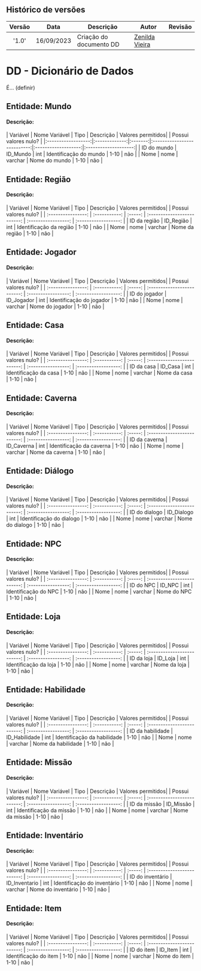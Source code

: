 ## Histórico de versões

| Versão | Data       | Descrição                | Autor                                              | Revisão              |
|:------:|:----------:| ------------------------ | -------------------------------------------------- | -------------------- |
| '1.0'  | 16/09/2023 | Criação do documento DD  | [Zenilda Vieira](https://github.com/ZenildaVieira) |                      |


# DD - Dicionário de Dados

É... (definir)



## Entidade: Mundo

#### Descrição:

| Variável           | Nome Variável | Tipo    | Descrição                   | Valores permitidos| | Possui valores nulo? | 
|:------------------:|:-------------:|:-------:|:---------------------------:|:-------------------:|:--------------------:| 
| ID do mundo        | ID_Mundo      | int     | Identificação do mundo      | 1-10                | não                  |
| Nome               | nome          | varchar | Nome do mundo               | 1-10                | não                  | 

## Entidade: Região

#### Descrição:

| Variável           | Nome Variável | Tipo    | Descrição                   | Valores permitidos| | Possui valores nulo? | 
| :----------------: | :-----------: | :-----: | :-------------------------: | :-----------------: | :------------------: | 
| ID da região       | ID_Região     | int     | Identificação da região     | 1-10                | não                  |
| Nome               | nome          | varchar | Nome da região              | 1-10                | não                  | 


## Entidade: Jogador

#### Descrição: 

| Variável           | Nome Variável | Tipo    | Descrição                   | Valores permitidos| | Possui valores nulo? | 
| :----------------: | :-----------: | :-----: | :-------------------------: | :-----------------: | :------------------: | 
| ID do jogador      | ID_Jogador    | int     | Identificação do jogador    | 1-10                | não                  |
| Nome               | nome          | varchar | Nome do jogador             | 1-10                | não                  | 


## Entidade: Casa

#### Descrição: 

| Variável           | Nome Variável | Tipo    | Descrição                   | Valores permitidos| | Possui valores nulo? | 
| :----------------: | :-----------: | :-----: | :-------------------------: | :-----------------: | :------------------: | 
| ID da casa         | ID_Casa       | int     | Identificação da casa       | 1-10                | não                  |
| Nome               | nome          | varchar | Nome da casa                | 1-10                | não                  | 



## Entidade: Caverna

#### Descrição: 

| Variável           | Nome Variável | Tipo    | Descrição                   | Valores permitidos| | Possui valores nulo? | 
| :----------------: | :-----------: | :-----: | :-------------------------: | :-----------------: | :------------------: | 
| ID da caverna      | ID_Caverna    | int     | Identificação da caverna    | 1-10                | não                  |
| Nome               | nome          | varchar | Nome da caverna             | 1-10                | não                  | 



## Entidade: Diálogo

#### Descrição: 

| Variável           | Nome Variável | Tipo    | Descrição                   | Valores permitidos| | Possui valores nulo? | 
| :----------------: | :-----------: | :-----: | :-------------------------: | :-----------------: | :------------------: | 
| ID do dialogo      | ID_Dialogo    | int     | Identificação do dialogo    | 1-10                | não                  |
| Nome               | nome          | varchar | Nome do dialogo             | 1-10                | não                  | 



## Entidade: NPC

#### Descrição: 

| Variável           | Nome Variável | Tipo    | Descrição                   | Valores permitidos| | Possui valores nulo? | 
| :----------------: | :-----------: | :-----: | :-------------------------: | :-----------------: | :------------------: | 
| ID do NPC          | ID_NPC        | int     | Identificação do NPC        | 1-10                | não                  |
| Nome               | nome          | varchar | Nome do NPC                 | 1-10                | não                  | 



## Entidade: Loja

#### Descrição: 

| Variável           | Nome Variável | Tipo    | Descrição                   | Valores permitidos| | Possui valores nulo? | 
| :----------------: | :-----------: | :-----: | :-------------------------: | :-----------------: | :------------------: | 
| ID da loja         | ID_Loja       | int     | Identificação da loja       | 1-10                | não                  |
| Nome               | nome          | varchar | Nome da loja                | 1-10                | não                  | 



## Entidade: Habilidade

#### Descrição: 

| Variável           | Nome Variável | Tipo    | Descrição                   | Valores permitidos| | Possui valores nulo? | 
| :----------------: | :-----------: | :-----: | :-------------------------: | :-----------------: | :------------------: | 
| ID da habilidade   | ID_Habilidade | int     | Identificação da habilidade | 1-10                | não                  |
| Nome               | nome          | varchar | Nome da habilidade          | 1-10                | não                  | 



## Entidade: Missão

#### Descrição: 

| Variável           | Nome Variável | Tipo    | Descrição                   | Valores permitidos| | Possui valores nulo? | 
| :----------------: | :-----------: | :-----: | :-------------------------: | :-----------------: | :------------------: | 
| ID da missão       | ID_Missão     | int     | Identificação da missão     | 1-10                | não                  |
| Nome               | nome          | varchar | Nome da missão              | 1-10                | não                  | 




## Entidade: Inventário

#### Descrição: 

| Variável           | Nome Variável | Tipo    | Descrição                   | Valores permitidos| | Possui valores nulo? | 
| :----------------: | :-----------: | :-----: | :-------------------------: | :-----------------: | :------------------: | 
| ID do inventário   | ID_Inventario | int     | Identificação do inventário | 1-10                | não                  |
| Nome               | nome          | varchar | Nome do inventário          | 1-10                | não                  | 



## Entidade: Item

#### Descrição: 

| Variável           | Nome Variável | Tipo    | Descrição                   | Valores permitidos| | Possui valores nulo? | 
| :----------------: | :-----------: | :-----: | :-------------------------: | :-----------------: | :------------------: | 
| ID do item         | ID_Item       | int     | Identificação do item       | 1-10                | não                  |
| Nome               | nome          | varchar | Nome do item                | 1-10                | não                  | 



